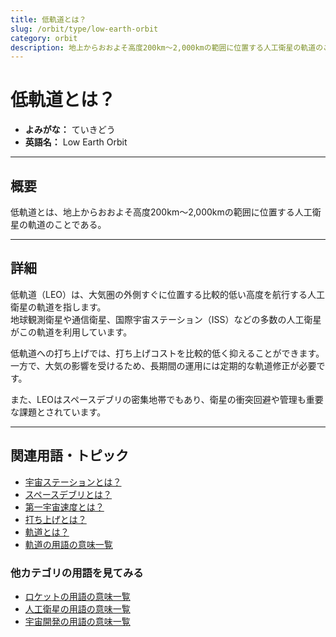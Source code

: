 ```yaml
---
title: 低軌道とは？
slug: /orbit/type/low-earth-orbit
category: orbit
description: 地上からおおよそ高度200km〜2,000kmの範囲に位置する人工衛星の軌道のことである低軌道の意味・定義・内容について解説します。  
---
```


# 低軌道とは？

- **よみがな：** ていきどう  
- **英語名：** Low Earth Orbit  

---

## 概要

低軌道とは、地上からおおよそ高度200km〜2,000kmの範囲に位置する人工衛星の軌道のことである。  

---

## 詳細

低軌道（LEO）は、大気圏の外側すぐに位置する比較的低い高度を航行する人工衛星の軌道を指します。  
地球観測衛星や通信衛星、国際宇宙ステーション（ISS）などの多数の人工衛星がこの軌道を利用しています。  

低軌道への打ち上げでは、打ち上げコストを比較的低く抑えることができます。  
一方で、大気の影響を受けるため、長期間の運用には定期的な軌道修正が必要です。  

また、LEOはスペースデブリの密集地帯でもあり、衛星の衝突回避や管理も重要な課題とされています。  

---

## 関連用語・トピック

- [宇宙ステーションとは？](/docs/satellite/type/space-station)
- [スペースデブリとは？](/docs/satellite/type/space-debris)
- [第一宇宙速度とは？](/docs/orbit/mechanics/first-cosmic-velocity)
- [打ち上げとは？](/docs/rocket/launch/launch)
- [軌道とは？](/docs/orbit/orbit)
- [軌道の用語の意味一覧](/docs/category/orbit)

### 他カテゴリの用語を見てみる
- [ロケットの用語の意味一覧](/docs/category/rocket)
- [人工衛星の用語の意味一覧](/docs/category/satellite)
- [宇宙開発の用語の意味一覧](/docs/category/glossary)